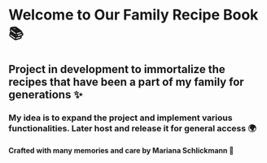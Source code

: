 <h1> Welcome to Our Family Recipe Book 📚</h1>
<h2> Project in development to immortalize the recipes that have been a part of my family for generations ✨</h2>
<h3> My idea is to expand the project and implement various functionalities. Later host and release it for general access 🌍</h3>
<h4> Crafted with many memories and care by Mariana Schlickmann 💖</h4>
